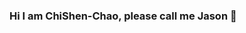 ### Hi I am ChiShen-Chao, please call me Jason  👋

<!--
**ChiShen-Chao/ChiShen-Chao** is a ✨ _special_ ✨ repository because its `README.md` (this file) appears on your GitHub profile.

Here are some ideas to get you started:

- 🔭 I’m currently working on ... Deep Learning and Object Detection
- 🌱 I’m currently learning ... Python 
- 👯 I’m looking to collaborate on ... Any project
- 🤔 I’m looking for help with ... Pytorch
- 💬 Ask me about ... Anything
- 📫 How to reach me: ... Here you are
- 😄 Pronouns: ... He/Him
- ⚡ Fun fact: ...I am still working on it!
-->

